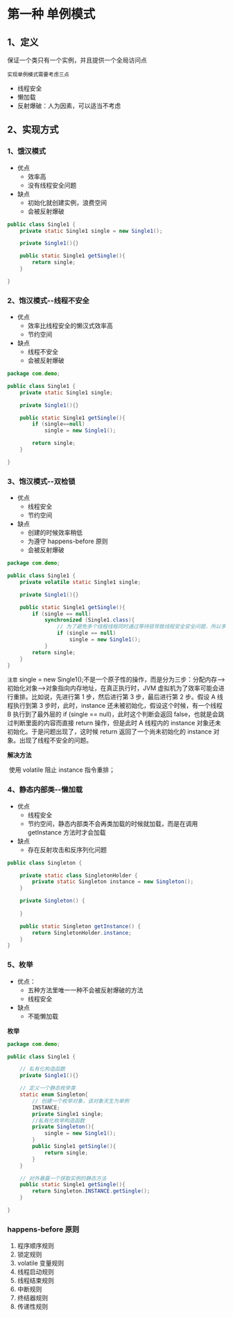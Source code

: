 # 第一种	单例模式

## 1、定义

保证一个类只有一个实例，并且提供一个全局访问点



`实现单例模式需要考虑三点`

- 线程安全
- 懒加载
- 反射爆破：人为因素，可以适当不考虑



## 2、实现方式

### 1、饿汉模式

- 优点
  - 效率高
  - 没有线程安全问题
- 缺点
  - 初始化就创建实例，浪费空间
  - 会被反射爆破

```java
public class Single1 {
    private static Single1 single = new Single1();

    private Single1(){}

    public static Single1 getSingle(){
        return single;
    }

}
```



### 2、饱汉模式--线程不安全

- 优点
  - 效率比线程安全的懒汉式效率高
  - 节约空间
- 缺点
  - 线程不安全
  - 会被反射爆破

```java
package com.demo;

public class Single1 {
    private static Single1 single;

    private Single1(){}

    public static Single1 getSingle(){
        if (single==null)
            single = new Single1();

        return single;
    }

}
```





### 3、饱汉模式--双检锁

- 优点
  - 线程安全
  - 节约空间
- 缺点
  - 创建的时候效率稍低
  - 为遵守 happens-before 原则
  - 会被反射爆破

```java
package com.demo;

public class Single1 {
    private volatile static Single1 single;

    private Single1(){}

    public static Single1 getSingle(){
        if (single == null)
            synchronized (Single1.class){
            	// 为了避免多个线程线程同时通过等待锁导致线程安全安全问题，所以多加了一次判断
                if (single == null)
                    single = new Single1();
            }
        return single;
    }
}
```

`注意`	single = new Single1();不是一个原子性的操作，而是分为三步：分配内存-->初始化对象-->对象指向内存地址，在真正执行时，JVM 虚拟机为了效率可能会进行重排。比如说，先进行第 1 步，然后进行第 3 步，最后进行第 2 步。假设 A 线程执行到第 3 步时，此时，instance 还未被初始化，假设这个时候，有一个线程 B 执行到了最外层的 if (single == null)，此时这个判断会返回 false，也就是会跳过判断里面的内容而直接 return 操作，但是此时 A 线程内的 instance 对象还未初始化。于是问题出现了，这时候 return 返回了一个尚未初始化的 instance 对象。出现了线程不安全的问题。

**解决方法**

​	使用 volatile 阻止 instance 指令重排；







### 4、静态内部类--懒加载

- 优点
  - 线程安全
  - 节约空间，静态内部类不会再类加载的时候就加载，而是在调用 getInstance 方法时才会加载
- 缺点
  - 存在反射攻击和反序列化问题

```Java
public class Singleton {

    private static class SingletonHolder {
        private static Singleton instance = new Singleton();
    }

    private Singleton() {
        
    }

    public static Singleton getInstance() {
        return SingletonHolder.instance;
    }
}
```



### 5、枚举

- 优点：
  - 五种方法里唯一一种不会被反射爆破的方法
  - 线程安全
- 缺点
  - 不能懒加载

**枚举**

```java
package com.demo;

public class Single1 {

    // 私有化构造函数
    private Single1(){}

    // 定义一个静态枚举类
    static enum Singleton{
        // 创建一个枚举对象，该对象天生为单例
        INSTANCE;
        private Single1 single;
        //私有化枚举构造函数
        private Singleton(){
            single = new Single1();
        }
        public Single1 getSingle(){
            return single;
        }
    }

    // 对外暴露一个获取实例的静态方法
    public static Single1 getSingle(){
        return Singleton.INSTANCE.getSingle();
    }

}
```



### happens-before 原则

1. 程序顺序规则
2. 锁定规则
3. volatile 变量规则
4. 线程启动规则
5. 线程结束规则
6. 中断规则
7. 终结器规则
8. 传递性规则


